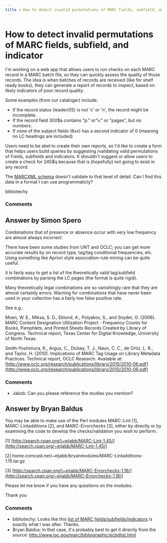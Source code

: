```yaml
---
title : How to detect invalid permutations of MARC fields, subfield, and indicator
---
```

How to detect invalid permutations of MARC fields, subfield, and indicator
=====================
I'm working on a web app that allows users to run checks on each MARC
record in a MARC batch file, so they can quickly assess the quality of
those records. The idea is when batches of records are received (like
for shelf ready books), they can generate a report of records to
inspect, based on likely indicators of poor record quality.

Some examples (from our cataloger) include:

-   If the record status (leader/05) is not 'c' or 'n', the record might
    be incomplete.
-   If the record field 300\$a contains "p." or"v." or "pages", but no
    numbers.
-   If none of the subject fields (6xx) has a second indicator of 0
    (meaning no LC headings are included)

Users need to be abel to create their own reports, so I'd like to create
a form that helps users build queries by suggesting /validating valid
permutations of Fields, subfields and indicators. It shouldn't suggest
or allow users to create a check for 245\$q because that is (hopefully)
not going to exist in any record.

The [MARCXML
schema](http://www.loc.gov/standards/marcxml/schema/MARC21slim.xsd)
doesn't validate to that level of detail. Can I find this data in a
format I can use programmaticly?

bibliotechy

### Comments ###


Answer by Simon Spero
----------------
Combinations that of presence or absence occur with very low frequency
are almost always incorrect.

There have been some studies from UNT and OCLC; you can get more
accurate results by on record type, tag/tag conditional frequencies,
etc. Using something like Apriori style association-rule mining can be
quite useful.

It is fairly easy to get a list of the theoretically valid tag/subfield
combinations by parsing the LC pages (the format is quite rigid).

Many theoretically legal combinations are so vanishingly rare that they
are almost certainly errors. Warning for combinations that have never
been used in your collection has a fairly low false positive rate.

See e.g.:

Moen, W. E., Miksa, S. D., Eklund, A., Polyakov, S., and Snyder, G.
(2006). MARC Content Designation Utilization Project - Frequency Counts
for Books, Pamphlets, and Printed Sheets Records Created by Library of
Congress. Technical report, Texas Center for Digital Knowledge,
University of North Texas.

Smith-Yoshimura, K., Argus, C., Dickey, T. J., Naun, C. C., de Ortiz, L.
R., and Taylor, H. (2010). Implications of MARC Tag Usage on Library
Metadata Practices. Technical report, OCLC Research. Available at:
[http://www.oclc.org/research/publications/library/2010/2010-06.pdf](http://www.oclc.org/research/publications/library/2010/2010-06.pdf)

### Comments ###
* Jakob: Can you please reference the studies you mention?

Answer by Bryan Baldus
----------------
You may be able to make use of the Perl modules MARC::Lint [1],
MARC::Lintadditions [2], and MARC::Errorchecks [3], either by directly
or by examining the code to develop the checks/validation you wish to
perform.

[1]
[http://search.cpan.org/\~eijabb/MARC-Lint-1.45/](http://search.cpan.org/~eijabb/MARC-Lint-1.45/)

[2]
home.comcast.net/\~eijabb/bryanmodules/MARC-Lintadditions-1.15.tar.gz

[3]
[http://search.cpan.org/\~eijabb/MARC-Errorchecks-1.16/](http://search.cpan.org/~eijabb/MARC-Errorchecks-1.16/)

Please let me know if you have any questions on the modules.

Thank you

### Comments ###
* bibliotechy: Looks like this [list of MARC
fields/subfields/indicators](http://cpansearch.perl.org/src/EIJABB/MARC-Lint-1.45/etc/ecbdlist.html)
is exactly what I was after. Thanks.
* Bryan Baldus: In that case, it's probably best to get it directly from the source:
http://www.loc.gov/marc/bibliographic/ecbdlist.html

